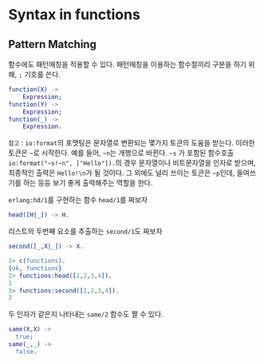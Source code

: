 # Syntax in functions

## Pattern Matching

함수에도 패턴매칭을 적용할 수 있다.
패턴매칭을 이용하는 함수절끼리 구분을 하기 위해, `;` 기호를 쓴다.


```erlang
function(X) ->
    Expression;
function(Y) ->
    Expression;
function(_) ->
    Expression.
```

`참고` : `io:format`의 포맷팅은 문자열로 변환되는 몇가지 토큰의 도움을 받는다. 이러한 토큰은 `~`로 시작한다. 예를 들어, `~n`는 개행으로 바뀐다. `~s` 가 포함된 함수호출 `io:format("~s!~n", ["Hello"]).`의 경우 문자열이나 비트문자열을 인자로 받으며, 최종적인 출력은 `Hello!\n`가 될 것이다. 그 외에도 널리 쓰이는 토큰은 `~p`인데, 들여쓰기를 하는 등등 보기 좋게 출력해주는 역할을 한다.

`erlang:hd/1`를 구현하는 함수 `head/1`를 짜보자
```erlang
head([H|_]) -> H.
```

리스트의 두번째 요소를 추출하는 `second/1`도 짜보자
```erlang
second([_,X|_]) -> X.

1> c(functions).
{ok, functions}
2> functions:head([1,2,3,4]).
1
3> functions:second([1,2,3,4]).
2
```

두 인자가 같은지 나타내는 `same/2` 함수도 짤 수 있다.
```erlang
same(X,X) ->
  true;
same(_,_) ->
  false.
```